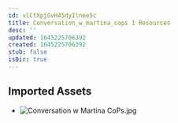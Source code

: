 ```yaml
---
id: vlCtXpjGvH45dyIlnee5c
title: Conversation_w_martina_cops 1 Resources
desc: ''
updated: 1645225706392
created: 1645225706392
stub: false
isDir: true
---
```

## Imported Assets
- ![Conversation w Martina CoPs.jpg](/assets/conversation-w-martina-cops.jpg)
